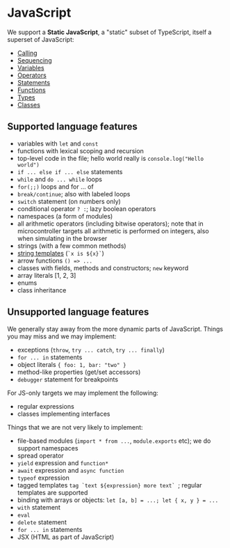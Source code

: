 # JavaScript

We support a **Static JavaScript**, a "static" subset of TypeScript, itself a superset of JavaScript:

* [Calling](/javascript/call)
* [Sequencing](/javascript/sequence)
* [Variables](/javascript/variables)
* [Operators](/javascript/operators)
* [Statements](/javascript/statements)
* [Functions](/javascript/functions)
* [Types](/javascript/types)
* [Classes](/javascript/classes)


## Supported language features

* variables with `let` and `const`
* functions with lexical scoping and recursion
* top-level code in the file; hello world really is `console.log("Hello world")`
* `if ... else if ... else` statements
* `while` and `do ... while` loops
* `for(;;)` loops and for ... of
* `break/continue`; also with labeled loops
* `switch` statement (on numbers only)
* conditional operator `? :`; lazy boolean operators
* namespaces (a form of modules) 
* all arithmetic operators (including bitwise operators); note that in microcontroller targets
  all arithmetic is performed on integers, also when simulating in the browser
* strings (with a few common methods)
* [string templates](https://developer.mozilla.org/en-US/docs/Web/JavaScript/Reference/Template_literals) (`` `x is ${x}` ``)
* arrow functions `() => ...`
* classes with fields, methods and constructors; `new` keyword
* array literals [1, 2, 3]
* enums
* class inheritance

## Unsupported language features

We generally stay away from the more dynamic parts of JavaScript. 
Things you may miss and we may implement:

* exceptions (`throw`, `try ... catch`, `try ... finally`)
* `for ... in` statements
* object literals `{ foo: 1, bar: "two" }`
* method-like properties (get/set accessors)
* `debugger` statement for breakpoints

For JS-only targets we may implement the following:

* regular expressions
* classes implementing interfaces

Things that we are not very likely to implement:

* file-based modules (`import * from ...`, `module.exports` etc); we do support namespaces
* spread operator
* `yield` expression and ``function*``
* `await` expression and `async function`
* `typeof` expression
* tagged templates ``tag `text ${expression} more text` ``; regular templates are supported
* binding with arrays or objects: `let [a, b] = ...; let { x, y } = ...`
* `with` statement
* `eval`
* `delete` statement
* `for ... in` statements
* JSX (HTML as part of JavaScript)


